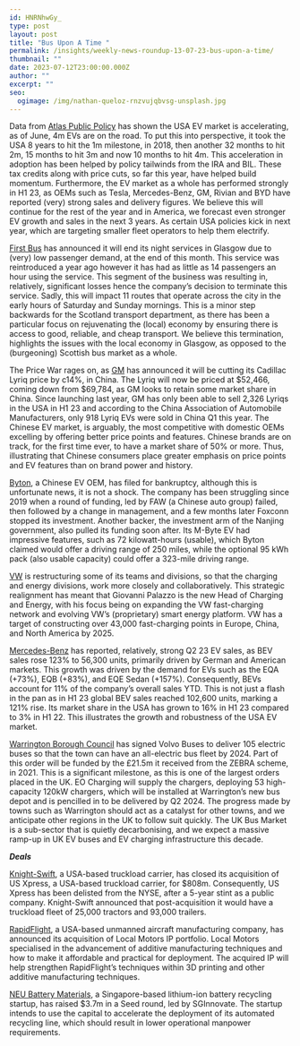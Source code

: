 ```yaml
---
id: HNRNhwGy_
type: post
layout: post
title: "Bus Upon A Time "
permalink: /insights/weekly-news-roundup-13-07-23-bus-upon-a-time/
thumbnail: ""
date: 2023-07-12T23:00:00.000Z
author: ""
excerpt: ""
seo:
  ogimage: /img/nathan-queloz-rnzvujqbvsg-unsplash.jpg
---
```

Data from [Atlas Public Policy](https://www.ft.com/content/864f3680-1fe8-40fc-b91c-855e4611b03b) has shown the USA EV market is accelerating, as of June, 4m EVs are on the road. To put this into perspective, it took the USA 8 years to hit the 1m milestone, in 2018, then another 32 months to hit 2m, 15 months to hit 3m and now 10 months to hit 4m. This acceleration in adoption has been helped by policy tailwinds from the IRA and BIL. These tax credits along with price cuts, so far this year, have helped build momentum. Furthermore, the EV market as a whole has performed strongly in H1 23, as OEMs such as Tesla, Mercedes-Benz, GM, Rivian and BYD have reported (very) strong sales and delivery figures. We believe this will continue for the rest of the year and in America, we forecast even stronger EV growth and sales in the next 3 years. As certain USA policies kick in next year, which are targeting smaller fleet operators to help them electrify.

[First Bus](https://news.stv.tv/west-central/first-bus-stops-glasgow-night-bus-service-over-passenger-low-numbers) has announced it will end its night services in Glasgow due to (very) low passenger demand, at the end of this month. This service was reintroduced a year ago however it has had as little as 14 passengers an hour using the service. This segment of the business was resulting in, relatively, significant losses hence the company’s decision to terminate this service. Sadly, this will impact 11 routes that operate across the city in the early hours of Saturday and Sunday mornings. This is a minor step backwards for the Scotland transport department, as there has been a particular focus on rejuvenating the (local) economy by ensuring there is access to good, reliable, and cheap transport. We believe this termination, highlights the issues with the local economy in Glasgow, as opposed to the (burgeoning) Scottish bus market as a whole.

The Price War rages on, as [GM](https://www.reuters.com/business/autos-transportation/gm-cuts-lyriq-ev-price-china-by-14-after-vw-discounts-2023-07-10/) has announced it will be cutting its Cadillac Lyriq price by c14%, in China. The Lyriq will now be priced at $52,466, coming down from $69,784, as GM looks to retain some market share in China. Since launching last year, GM has only been able to sell 2,326 Lyriqs in the USA in H1 23 and according to the China Association of Automobile Manufacturers, only 918 Lyriq EVs were sold in China Q1 this year. The Chinese EV market, is arguably, the most competitive with domestic OEMs excelling by offering better price points and features. Chinese brands are on track, for the first time ever, to have a market share of 50% or more. Thus, illustrating that Chinese consumers place greater emphasis on price points and EV features than on brand power and history.

[Byton](https://insideevs.com/news/676345/byton-chinese-ev-brand-bankruptcy/), a Chinese EV OEM, has filed for bankruptcy, although this is unfortunate news, it is not a shock. The company has been struggling since 2019 when a round of funding, led by FAW (a Chinese auto group) failed, then followed by a change in management, and a few months later Foxconn stopped its investment. Another backer, the investment arm of the Nanjing government, also pulled its funding soon after. Its M-Byte EV had impressive features, such as 72 kilowatt-hours (usable), which Byton claimed would offer a driving range of 250 miles, while the optional 95 kWh pack (also usable capacity) could offer a 323-mile driving range.

[VW](https://theevreport.com/volkswagen-group-advances-strategic-realignment-in-the-charging-and-energy-business-under-new-leadership) is restructuring some of its teams and divisions, so that the charging and energy divisions, work more closely and collaboratively. This strategic realignment has meant that Giovanni Palazzo is the new Head of Charging and Energy, with his focus being on expanding the VW fast-charging network and evolving VW’s (proprietary) smart energy platform. VW has a target of constructing over 43,000 fast-charging points in Europe, China, and North America by 2025.

[Mercedes-Benz](https://www.reuters.com/business/autos-transportation/mercedes-sales-rise-q2-top-end-electric-vehicles-2023-07-11/) has reported, relatively, strong Q2 23 EV sales, as BEV sales rose 123% to 56,300 units, primarily driven by German and American markets. This growth was driven by the demand for EVs such as the EQA (+73%), EQB (+83%), and EQE Sedan (+157%). Consequently, BEVs account for 11% of the company’s overall sales YTD. This is not just a flash in the pan as in H1 23 global BEV sales reached 102,600 units, marking a 121% rise. Its market share in the USA has grown to 16% in H1 23 compared to 3% in H1 22. This illustrates the growth and robustness of the USA EV market.

[Warrington Borough Council](https://www.electrive.com/2023/07/11/warrington-pushes-to-become-100-e-bus-town-by-2024/) has signed Volvo Buses to deliver 105 electric buses so that the town can have an all-electric bus fleet by 2024. Part of this order will be funded by the £21.5m it received from the ZEBRA scheme, in 2021. This is a significant milestone, as this is one of the largest orders placed in the UK. EO Charging will supply the chargers, deploying 53 high-capacity 120kW chargers, which will be installed at Warrington’s new bus depot and is pencilled in to be delivered by Q2 2024. The progress made by towns such as Warrington should act as a catalyst for other towns, and we anticipate other regions in the UK to follow suit quickly. The UK Bus Market is a sub-sector that is quietly decarbonising, and we expect a massive ramp-up in UK EV buses and EV charging infrastructure this decade.

***Deals***

[Knight-Swift](https://www.freightwaves.com/news/all-signs-point-to-closing-of-knight-swift-acquisition-of-us-xpress?TrucksFoT), a USA-based truckload carrier, has closed its acquisition of US Xpress, a USA-based truckload carrier, for $808m. Consequently, US Xpress has been delisted from the NYSE, after a 5-year stint as a public company. Knight-Swift announced that post-acquisition it would have a truckload fleet of 25,000 tractors and 93,000 trailers.

[RapidFlight](https://www.prnewswire.com/news-releases/rapidflight-announces-acquisition-of-local-motors-intellectual-property-portfolio-301872479.html?TrucksFoT), a USA-based unmanned aircraft manufacturing company, has announced its acquisition of Local Motors IP portfolio. Local Motors specialised in the advancement of additive manufacturing techniques and how to make it affordable and practical for deployment. The acquired IP will help strengthen RapidFlight’s techniques within 3D printing and other additive manufacturing techniques.

[NEU Battery Materials](https://www.finsmes.com/2023/07/neu-battery-materials-raises-us3-7m-in-seed-funding.html?TrucksFoT), a Singapore-based lithium-ion battery recycling startup, has raised $3.7m in a Seed round, led by SGInnovate. The startup intends to use the capital to accelerate the deployment of its automated recycling line, which should result in lower operational manpower requirements.

 

 

 

<!--EndFragment-->